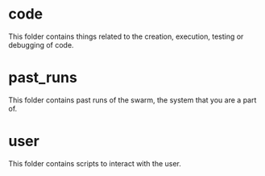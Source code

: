 # code
This folder contains things related to the creation, execution, testing or debugging of code.
# past_runs
This folder contains past runs of the swarm, the system that you are a part of.
# user
This folder contains scripts to interact with the user.